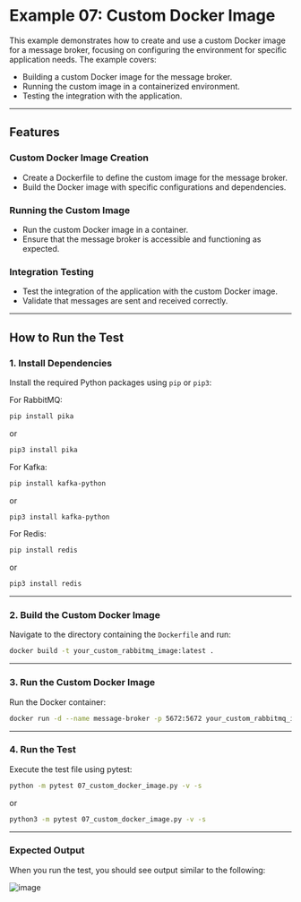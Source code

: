 # Example 07: Custom Docker Image

This example demonstrates how to create and use a custom Docker image for a message broker, focusing on configuring the environment for specific application needs. The example covers:

- Building a custom Docker image for the message broker.
- Running the custom image in a containerized environment.
- Testing the integration with the application.

---

## Features

### Custom Docker Image Creation

- Create a Dockerfile to define the custom image for the message broker.
- Build the Docker image with specific configurations and dependencies.

### Running the Custom Image

- Run the custom Docker image in a container.
- Ensure that the message broker is accessible and functioning as expected.

### Integration Testing

- Test the integration of the application with the custom Docker image.
- Validate that messages are sent and received correctly.

---

## How to Run the Test

### 1. Install Dependencies

Install the required Python packages using `pip` or `pip3`:

For RabbitMQ:
```bash
pip install pika
```
or
```bash
pip3 install pika
```

For Kafka:
```bash
pip install kafka-python
```
or
```bash
pip3 install kafka-python
```

For Redis:
```bash
pip install redis
```
or
```bash
pip3 install redis
```

---

### 2. Build the Custom Docker Image

Navigate to the directory containing the `Dockerfile` and run:
```bash
docker build -t your_custom_rabbitmq_image:latest .
```

---

### 3. Run the Custom Docker Image

Run the Docker container:
```bash
docker run -d --name message-broker -p 5672:5672 your_custom_rabbitmq_image:latest
```

---

### 4. Run the Test

Execute the test file using pytest:
```bash
python -m pytest 07_custom_docker_image.py -v -s
```
or
```bash
python3 -m pytest 07_custom_docker_image.py -v -s
```

---

### Expected Output

When you run the test, you should see output similar to the following:

![image](https://github.com/user-attachments/assets/a5de6ad5-a88a-498f-8cd3-51945640e4ce)
